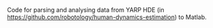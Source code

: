 Code for parsing and analysing data from YARP HDE 
(in https://github.com/robotology/human-dynamics-estimation) to Matlab.
